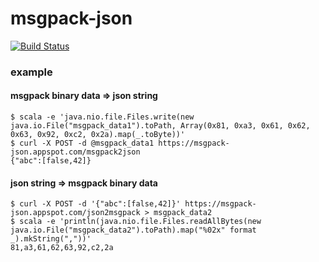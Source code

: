 # msgpack-json

[![Build Status](https://secure.travis-ci.org/xuwei-k/msgpack-json.png)](http://travis-ci.org/xuwei-k/msgpack-json)


### example

#### msgpack binary data => json string

```
$ scala -e 'java.nio.file.Files.write(new java.io.File("msgpack_data1").toPath, Array(0x81, 0xa3, 0x61, 0x62, 0x63, 0x92, 0xc2, 0x2a).map(_.toByte))'
$ curl -X POST -d @msgpack_data1 https://msgpack-json.appspot.com/msgpack2json
{"abc":[false,42]}
```

#### json string => msgpack binary data

```
$ curl -X POST -d '{"abc":[false,42]}' https://msgpack-json.appspot.com/json2msgpack > msgpack_data2
$ scala -e 'println(java.nio.file.Files.readAllBytes(new java.io.File("msgpack_data2").toPath).map("%02x" format _).mkString(","))'
81,a3,61,62,63,92,c2,2a
```
